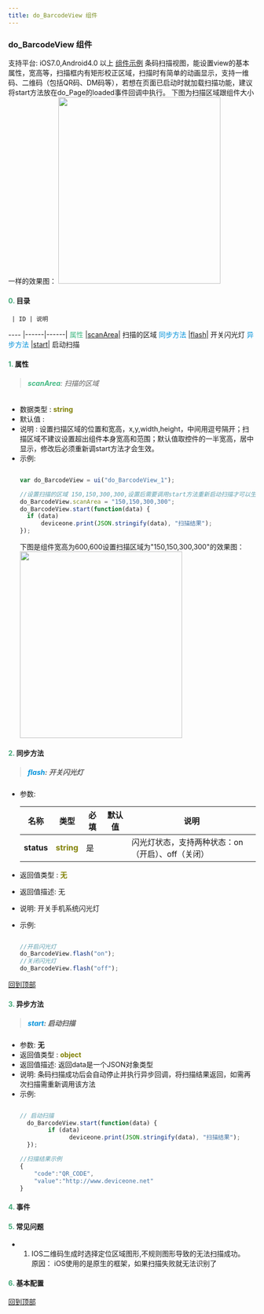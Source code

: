 ```yaml
---
title: do_BarcodeView 组件
---
```


### do_BarcodeView 组件

 支持平台: iOS7.0,Android4.0 以上
 [组件示例](https://github.com/do-api/docs-example/tree/master/source/view/do_BarcodeView)
 条码扫描视图，能设置view的基本属性，宽高等，扫描框内有矩形校正区域，扫描时有简单的动画显示，支持一维码、二维码（包括QR码、DM码等），若想在页面已启动时就加载扫描功能，建议将start方法放在do_Page的loaded事件回调中执行。
 下图为扫描区域跟组件大小一样的效果图：
 <img src="../../images/barcodeview_scan.png" width="330" height="380" />

#### <font color ='#40A977'>**0.**</font> 目录

     | ID | 说明
---- |------|------|
<font color ='#42b983'>属性</font>  |[scanArea](#scanArea)| 扫描的区域
<font color ='#0092db'>同步方法</font>  |[flash](#flash)| 开关闪光灯
<font color ='#0092db'>异步方法</font>  |[start](#start)| 启动扫描

#### <font color ='#40A977'>**1.**</font> 属性

>###### <span id="scanArea"><font color ='#42b983'>**scanArea**</font></span>: 扫描的区域

- 数据类型 : <font color ='#808000'>**string**</font>
- 默认值 :
- 说明 : 设置扫描区域的位置和宽高，x,y,width,height，中间用逗号隔开；扫描区域不建议设置超出组件本身宽高和范围；默认值取控件的一半宽高，居中显示，修改后必须重新调start方法才会生效。
- 示例:
  ```javascript

  var do_BarcodeView = ui("do_BarcodeView_1");

  //设置扫描的区域 150,150,300,300,设置后需要调用start方法重新启动扫描才可以生效
  do_BarcodeView.scanArea = "150,150,300,300";
  do_BarcodeView.start(function(data) {
  	if (data)
  		deviceone.print(JSON.stringify(data), "扫描结果");
  });

  ```
  下图是组件宽高为600,600设置扫描区域为"150,150,300,300"的效果图：    
  <img src="../../images/barcodeview_setscanarea.png" width="330" height="380" />

#### <font color ='#40A977'>**2.**</font> 同步方法

>##### <span id="flash"><font color ='#0092db'>**flash**</font></span>: 开关闪光灯

- 参数:

  名称 | 类型 |必填|默认值|说明
  ---- |------|------|------|------
  **status** |<font color ='#808000'>**string**</font> | 是 | |闪光灯状态，支持两种状态：on（开启）、off（关闭）
- 返回值类型 : <font color ='#808000'>**无**</font>
- 返回值描述: 无
- 说明: 开关手机系统闪光灯
- 示例:
  ```javascript

  //开启闪光灯
  do_BarcodeView.flash("on");
  //关闭闪光灯
  do_BarcodeView.flash("off");

  ```

[回到顶部](#top)

#### <font color ='#40A977'>**3.**</font> 异步方法

>##### <span id="start"><font color ='#0092db'>**start**</font></span>: 启动扫描

- 参数: **无**
- 返回值类型 : <font color ='#808000'>**object**</font>
- 返回值描述: 返回data是一个JSON对象类型
- 说明: 条码扫描成功后会自动停止并执行异步回调，将扫描结果返回，如需再次扫描需重新调用该方法
- 示例:
  ```javascript

  // 启动扫描
	do_BarcodeView.start(function(data) {
		  if (data)
			    deviceone.print(JSON.stringify(data), "扫描结果");
	});

  //扫描结果示例
  {
      "code":"QR_CODE",
      "value":"http://www.deviceone.net"
  }
  
  ```

#### <font color ='#40A977'>**4.**</font> 事件

#### <font color ='#40A977'>**5.**</font> 常见问题

- 1. IOS二维码生成时选择定位区域图形,不规则图形导致的无法扫描成功。   
     原因： iOS使用的是原生的框架，如果扫描失败就无法识别了

#### <font color ='#40A977'>**6.**</font> 基本配置

[回到顶部](#top)
